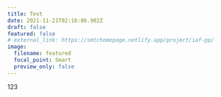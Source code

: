 ```yaml
---
title: Test
date: 2021-11-21T02:16:06.902Z
draft: false
featured: false
# external_link: https://smtchomepage.netlify.app/project/iaf-pp/
image:
  filename: featured
  focal_point: Smart
  preview_only: false
---
```

123
